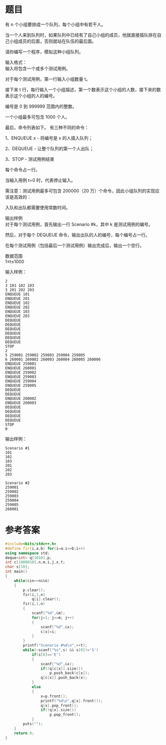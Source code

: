 # 题目
有 n 个小组要排成一个队列，每个小组中有若干人。

当一个人来到队列时，如果队列中已经有了自己小组的成员，他就直接插队排在自己小组成员的后面，否则就站在队伍的最后面。

请你编写一个程序，模拟这种小组队列。

输入格式：<br>
输入将包含一个或多个测试用例。

对于每个测试用例，第一行输入小组数量 t。

接下来 t 行，每行输入一个小组描述，第一个数表示这个小组的人数，接下来的数表示这个小组的人的编号。

编号是 0 到 999999 范围内的整数。

一个小组最多可包含 1000 个人。

最后，命令列表如下。 有三种不同的命令：

1、ENQUEUE x - 将编号是 x 的人插入队列；

2、DEQUEUE - 让整个队列的第一个人出队；

3、STOP - 测试用例结束

每个命令占一行。

当输入用例 t=0 时，代表停止输入。

需注意：测试用例最多可包含 200000（20 万）个命令，因此小组队列的实现应该是高效的：

入队和出队都需要使用常数时间。

输出样例<br>
对于每个测试用例，首先输出一行 Scenario #k，其中 k 是测试用例的编号。

然后，对于每个 DEQUEUE 命令，输出出队的人的编号，每个编号占一行。

在每个测试用例（包括最后一个测试用例）输出完成后，输出一个空行。

数据范围<br>
1≤t≤1000

输入样例：
```
2
3 101 102 103
3 201 202 203
ENQUEUE 101
ENQUEUE 201
ENQUEUE 102
ENQUEUE 202
ENQUEUE 103
ENQUEUE 203
DEQUEUE
DEQUEUE
DEQUEUE
DEQUEUE
DEQUEUE
DEQUEUE
STOP
2
5 259001 259002 259003 259004 259005
6 260001 260002 260003 260004 260005 260006
ENQUEUE 259001
ENQUEUE 260001
ENQUEUE 259002
ENQUEUE 259003
ENQUEUE 259004
ENQUEUE 259005
DEQUEUE
DEQUEUE
ENQUEUE 260002
ENQUEUE 260003
DEQUEUE
DEQUEUE
DEQUEUE
DEQUEUE
STOP
0
```
输出样例：
```
Scenario #1
101
102
103
201
202
203

Scenario #2
259001
259002
259003
259004
259005
260001
```
# 参考答案
```c++
#include<bits/stdc++.h>
#define fir(i,a,b) for(i=a;i<=b;i++)
using namespace std;
deque<int> q[1010],p;
int c[1000010],n,m,i,j,x,t;
char s[10];
int main()
{
    while(cin>>n&&n)
    {
        p.clear();
        fir(i,1,n)
            q[i].clear();
        fir(i,1,n)
        {
            scanf("%d",&m);
            for(j=1; j<=m; j++)
            {
                scanf("%d",&x);
                c[x]=i;
            }
        }
        printf("Scenario #%d\n",++t);
        while(~scanf("%s",s) && s[0]!='S')
            if(s[0]=='E')
            {
                scanf("%d",&x);
                if(!q[c[x]].size())
                    p.push_back(c[x]);
                q[c[x]].push_back(x);
            }
            else
            {
                x=p.front();
                printf("%d\n",q[x].front());
                q[x].pop_front();
                if(!q[x].size()) 
                    p.pop_front();
            }
        puts("");
    }
    return 0;
}
